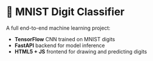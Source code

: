 # 🧠 MNIST Digit Classifier

A full end-to-end machine learning project:

- **TensorFlow** CNN trained on MNIST digits
- **FastAPI** backend for model inference
- **HTML5 + JS** frontend for drawing and predicting digits
